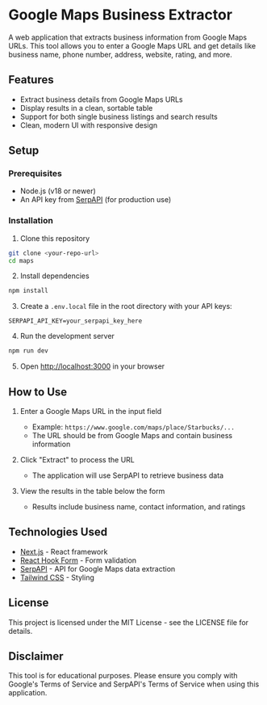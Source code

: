 # Google Maps Business Extractor

A web application that extracts business information from Google Maps URLs. This tool allows you to enter a Google Maps URL and get details like business name, phone number, address, website, rating, and more.

## Features

- Extract business details from Google Maps URLs
- Display results in a clean, sortable table
- Support for both single business listings and search results
- Clean, modern UI with responsive design

## Setup

### Prerequisites

- Node.js (v18 or newer)
- An API key from [SerpAPI](https://serpapi.com/) (for production use)

### Installation

1. Clone this repository
```bash
git clone <your-repo-url>
cd maps
```

2. Install dependencies
```bash
npm install
```

3. Create a `.env.local` file in the root directory with your API keys:
```
SERPAPI_API_KEY=your_serpapi_key_here
```

4. Run the development server
```bash
npm run dev
```

5. Open [http://localhost:3000](http://localhost:3000) in your browser

## How to Use

1. Enter a Google Maps URL in the input field
   - Example: `https://www.google.com/maps/place/Starbucks/...`
   - The URL should be from Google Maps and contain business information

2. Click "Extract" to process the URL
   - The application will use SerpAPI to retrieve business data
   
3. View the results in the table below the form
   - Results include business name, contact information, and ratings

## Technologies Used

- [Next.js](https://nextjs.org/) - React framework
- [React Hook Form](https://react-hook-form.com/) - Form validation
- [SerpAPI](https://serpapi.com/) - API for Google Maps data extraction
- [Tailwind CSS](https://tailwindcss.com/) - Styling

## License

This project is licensed under the MIT License - see the LICENSE file for details.

## Disclaimer

This tool is for educational purposes. Please ensure you comply with Google's Terms of Service and SerpAPI's Terms of Service when using this application. 
